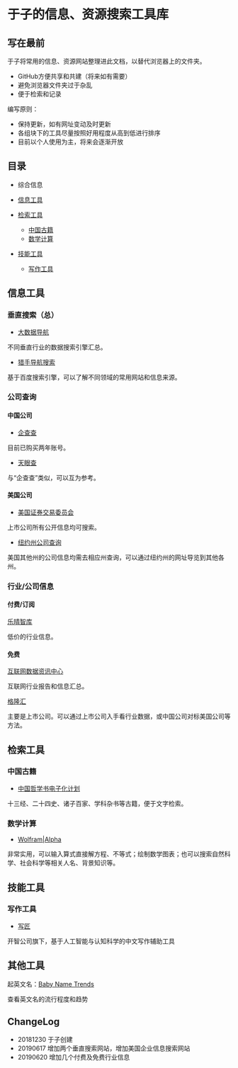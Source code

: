 # 于子的信息、资源搜索工具库
## 写在最前
于子将常用的信息、资源网站整理进此文档，以替代浏览器上的文件夹。
- GitHub方便共享和共建（将来如有需要）
- 避免浏览器文件夹过于杂乱
- 便于检索和记录

编写原则：
- 保持更新，如有网址变动及时更新
- 各组块下的工具尽量按照好用程度从高到低进行排序
- 目前以个人使用为主，将来会逐渐开放
## 目录
- 综合信息
- [信息工具](https://github.com/tcheng0407/InfoToolkit#%E4%BF%A1%E6%81%AF%E5%B7%A5%E5%85%B7)
- [检索工具](https://github.com/tcheng0407/InfoToolkit#%E6%A3%80%E7%B4%A2%E5%B7%A5%E5%85%B7)
  - [中国古籍](https://github.com/tcheng0407/InfoToolkit#%E4%B8%AD%E5%9B%BD%E5%8F%A4%E7%B1%8D)
  - [数学计算](https://github.com/tcheng0407/InfoToolkit#%E6%95%B0%E5%AD%A6%E8%AE%A1%E7%AE%97)

- [技能工具](https://github.com/tcheng0407/InfoToolkit/blob/master/README.md#%E6%8A%80%E8%83%BD%E5%B7%A5%E5%85%B7)
  - [写作工具](https://github.com/tcheng0407/InfoToolkit/blob/master/README.md#%E5%86%99%E4%BD%9C%E5%B7%A5%E5%85%B7)


## 信息工具
### 垂直搜索（总）
- [大数据导航](http://hao.199it.com/)

不同垂直行业的数据搜索引擎汇总。

- [猎手导航搜索](https://www.lsdhss.com/)

基于百度搜索引擎，可以了解不同领域的常用网站和信息来源。

### 公司查询

#### 中国公司
- [企查查](https://www.qichacha.com/)

目前已购买两年账号。

- [天眼查](https://www.tianyancha.com/)

与“企查查”类似，可以互为参考。

#### 美国公司

- [美国证券交易委员会](https://www.sec.gov/)

上市公司所有公开信息均可搜索。

- [纽约州公司查询](https://www.secstates.com/NY_New_York_Secretary_of_State_Corporation_Search)

美国其他州的公司信息均需去相应州查询，可以通过纽约州的网址导览到其他各州。

### 行业/公司信息

#### 付费/订阅
[乐晴智库](http://www.767stock.com/)

低价的行业信息。

#### 免费
[互联网数据资讯中心](http://www.199it.com/)

互联网行业报告和信息汇总。

[格隆汇](https://www.gelonghui.com/)

主要是上市公司。可以通过上市公司入手看行业数据，或中国公司对标美国公司等方法。


## 检索工具
### 中国古籍
- [中国哲学书电子化计划](https://ctext.org/zh)

十三经、二十四史、诸子百家、学科杂书等古籍，便于文字检索。
### 数学计算
- [Wolfram|Alpha](https://www.wolframalpha.com/)

非常实用，可以输入算式直接解方程、不等式；绘制数学图表；也可以搜索自然科学、社会科学等相关人名、背景知识等。


## 技能工具
### 写作工具
- [写匠](https://github.com/tcheng0407/InfoToolkit/edit/master/README.md)

开智公司旗下，基于人工智能与认知科学的中文写作辅助工具

## 其他工具
起英文名：[Baby Name Trends](https://nametrends.net/)

查看英文名的流行程度和趋势









## ChangeLog
- 20181230 于子创建
- 20190617 增加两个垂直搜索网站，增加美国企业信息搜索网站
- 20190620 增加几个付费及免费行业信息
